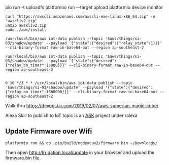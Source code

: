 pio run -t uploadfs
platformio run --target upload
platformio device monitor


    curl "https://awscli.amazonaws.com/awscli-exe-linux-x86_64.zip" -o "awscliv2.zip"
    unzip awscliv2.zip
    sudo ./aws/install

    /usr/local/bin/aws iot-data publish --topic '$aws/things/si-03/shadow/update' --payload '{"state":{"desired":{"relay_state":1}}}' --cli-binary-format raw-in-base64-out --region ap-southeast-2

    /usr/local/bin/aws iot-data publish --topic '$aws/things/si-03/shadow/update' --payload '{"state":{"desired":{"relay_on_timer":15000}}}' --cli-binary-format raw-in-base64-out --region ap-southeast-2


    0 16 */3 * * /usr/local/bin/aws iot-data publish --topic '$aws/things/si-03/shadow/update' --payload '{"state":{"desired":{"relay_on_timer":1800000}}}' --cli-binary-format raw-in-base64-out --region ap-southeast-2


Walk thru https://devopstar.com/2019/02/07/aws-sumerian-magic-cube/ 


Alexa Skill to publish to IoT topic is an [ASK](https://developer.amazon.com/en-US/docs/alexa/smapi/ask-cli-command-reference.html) project under /alexa

## Update Firmware over Wifi

    platformio run && cp .pio/build/nodemcuv2/firmware.bin ~/Downloads/

Then open http://Irrigation.local/update in your browser and upload the firmware.bin file.
